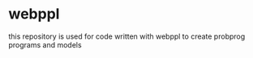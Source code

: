 # webppl
this repository is used for code written with webppl to create probprog programs and models
